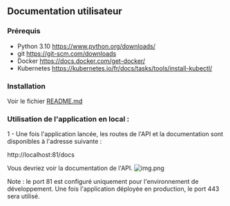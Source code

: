 ## Documentation utilisateur

### Prérequis

- Python 3.10    https://www.python.org/downloads/
- git            https://git-scm.com/downloads
- Docker         https://docs.docker.com/get-docker/
- Kubernetes     https://kubernetes.io/fr/docs/tasks/tools/install-kubectl/

### Installation

Voir le fichier [README.md](../README.md)

### Utilisation de l'application en local :

1 - Une fois l'application lancée, les routes de l'API et la documentation sont disponibles à l'adresse suivante :

http://localhost:81/docs

Vous devriez voir la documentation de l'API.
![img.png](imgs/img.png)

Note : le port 81 est configuré uniquement pour l'environnement de développement. Une fois l'application déployée en
production, le port 443 sera utilisé.
